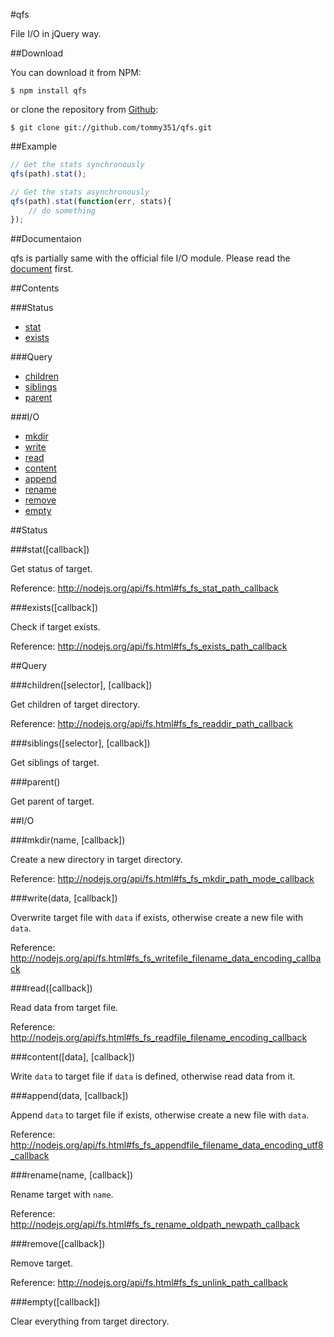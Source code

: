 #qfs

File I/O in jQuery way.

##Download

You can download it from NPM:

```
$ npm install qfs
```

or clone the repository from [Github](https://github.com/tommy351/qfs):

```
$ git clone git://github.com/tommy351/qfs.git
```

##Example

```js
// Get the stats synchronously
qfs(path).stat();

// Get the stats asynchronously
qfs(path).stat(function(err, stats){
	// do something
});
```

##Documentaion

qfs is partially same with the official file I/O module. Please read the [document](<http://nodejs.org/api/fs.html>) first.

##Contents

###Status

- [stat](#statcallback)
- [exists](#existscallback)

###Query

- [children](#childrenselector-callback)
- [siblings](#siblingsselector-callback)
- [parent](#parent)

###I/O 

- [mkdir](#mkdirname-callback)
- [write](#writedata-callback)
- [read](#readcallback)
- [content](#contentdata-callback)
- [append](#appenddata-callback)
- [rename](#renamename-callback)
- [remove](#removecallback)
- [empty](#emptycallback)

##Status

###stat([callback])

Get status of target.

Reference: <http://nodejs.org/api/fs.html#fs_fs_stat_path_callback>

###exists([callback])

Check if target exists.

Reference: <http://nodejs.org/api/fs.html#fs_fs_exists_path_callback>

##Query

###children([selector], [callback])

Get children of target directory.

Reference: <http://nodejs.org/api/fs.html#fs_fs_readdir_path_callback>

###siblings([selector], [callback])

Get siblings of target.

###parent()

Get parent of target.

##I/O

###mkdir(name, [callback])

Create a new directory in target directory.

Reference: <http://nodejs.org/api/fs.html#fs_fs_mkdir_path_mode_callback>

###write(data, [callback])

Overwrite target file with `data` if exists, otherwise create a new file with `data`.

Reference: <http://nodejs.org/api/fs.html#fs_fs_writefile_filename_data_encoding_callback>

###read([callback])

Read data from target file.

Reference: <http://nodejs.org/api/fs.html#fs_fs_readfile_filename_encoding_callback>

###content([data], [callback])

Write `data` to target file if `data` is defined, otherwise read data from it.

###append(data, [callback])

Append `data` to target file if exists, otherwise create a new file with `data`.

Reference: <http://nodejs.org/api/fs.html#fs_fs_appendfile_filename_data_encoding_utf8_callback>

###rename(name, [callback])

Rename target with `name`.

Reference: <http://nodejs.org/api/fs.html#fs_fs_rename_oldpath_newpath_callback>

###remove([callback])

Remove target.

Reference: <http://nodejs.org/api/fs.html#fs_fs_unlink_path_callback>

###empty([callback])

Clear everything from target directory.